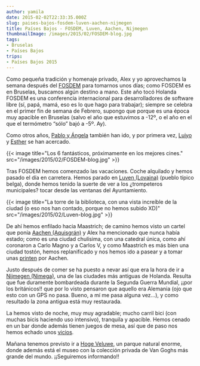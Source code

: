 ```yaml
---
author: yamila
date: 2015-02-02T22:33:35.000Z
slug: paises-bajos-fosdem-luven-aachen-nijmegen
title: Países Bajos - FOSDEM, Luven, Aachen, Nijmegen
thumbnailImage: /images/2015/02/FOSDEM-blog.jpg
tags:
- Bruselas
- Países Bajos
trips:
- Países Bajos 2015
---
```



Como pequeña tradición y homenaje privado, Alex y yo aprovechamos la semana después del [FOSDEM](http://fosdem.org) para tomarnos unos días; como FOSDEM es en Bruselas, buscamos algún destino a mano. Este año tocó Holanda
FOSDEM es una conferencia internacional para desarrolladores de software libre (sí, papá, mamá, eso es lo que hago para trabajar); siempre se celebra en el primer fin de semana de Febrero, supongo que porque es una época muy apacible en Bruselas (salvo el año que estuvimos a -12º, o el año en el que el termómetro “sólo” bajó a -5º. Ay).

Como otros años, [Pablo y Ángela](http://ghilbrae.com) también han ido, y por primera vez, [Luiyo](http://twitter.com/luiyo) y [Esther](http://twitter.com/esloho) se han acercado.

{{< image title="Los 6 fantásticos, próximamente en los mejores cines." src="/images/2015/02/FOSDEM-blog.jpg" >}}

Tras FOSDEM hemos comenzado las vacaciones. Coche alquilado y hemos pasado el día en carretera. Hemos parado en [Luven (Lovaina)](https:/www.google.com/search?q=luven&es_sm=93&source=lnms&tbm=isch&sa=X&ei=BvjPVOuVB8e6UYbVgDg&ved=0CAkQ_AUoAg&biw=1083&bih=535#tbm=isch&q=lovaina) (pueblo típico belga), donde hemos tenido la suerte de ver a los ¿trompeteros municipales? tocar desde las ventanas del Ayuntamiento.

{{< image title="La torre de la biblioteca, con una vista increíble de la ciudad (o eso nos han contado, porque no hemos subido XD)" src="/images/2015/02/Luven-blog.jpg" >}}

De ahí hemos enfilado hacia Maastrich; de camino hemos visto un cartel que ponía [Aachen (Aquisgrán)](https://www.google.com/search?q=aachen&espv=2&biw=1083&bih=535&source=lnms&tbm=isch&sa=X&ei=s_jPVKSjBMT_UMixgIAC&ved=0CAcQ_AUoAg) y Alex ha mencionado que nunca había estado; como es una ciudad chulísima, con una catedral única, como ahí coronaron a Carlo Magno y a Carlos V, y como Maastrich es más bien una ciudad tostón, hemos replanificado y nos hemos ido a pasear y a tomar unas [printen](https:/www.google.com/search?q=aachen&espv=2&biw=1083&bih=535&source=lnms&tbm=isch&sa=X&ei=s_jPVKSjBMT_UMixgIAC&ved=0CAcQ_AUoAg#tbm=isch&q=printen) por Aachen.

Justo después de comer se ha puesto a nevar así que era la hora de ir a [Nijmegen (Nimega)](https://www.google.com/search?q=aachen&espv=2&biw=1083&bih=535&source=lnms&tbm=isch&sa=X&ei=s_jPVKSjBMT_UMixgIAC&ved=0CAcQ_AUoAg#tbm=isch&q=Nijmegen), una de las ciudades más antiguas de Holanda. Resulta que fue duramente bombardeada durante la Segunda Guerra Mundial, ¡¡por los británicos!! que por lo visto pensaron que aquello era Alemania (ojo que esto con un GPS no pasa. Bueno, a mí me pasa alguna vez…), y como resultado la zona antigua está muy restaurada.

La hemos visto de noche, muy muy agradable; mucho carril bici (con muchas bicis haciendo uso intensivo), tranquila y apacible. Hemos cenado en un bar donde además tienen juegos de mesa, así que de paso nos hemos echado unos [vicios](https:/www.google.com/search?q=aachen&espv=2&biw=1083&bih=535&source=lnms&tbm=isch&sa=X&ei=s_jPVKSjBMT_UMixgIAC&ved=0CAcQ_AUoAg#tbm=isch&q=Exploradores+juego+de+mesa).

Mañana tenemos previsto ir a [Hoge Veluwe](https://www.google.com/search?q=hoge+veluwe&espv=2&biw=1083&bih=535&source=lnms&tbm=isch&sa=X&ei=ivrPVK-jG4b_UKvMgMAG&ved=0CAYQ_AUoAQ), un parque natural enorme, donde además está el museo con la colección privada de Van Goghs más grande del mundo. ¡¡Seguiremos informando!!


